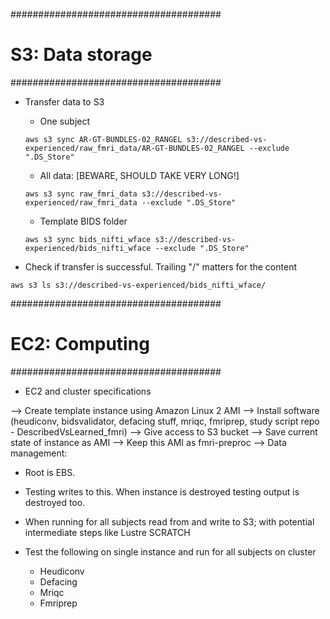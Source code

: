
######################################
# S3: Data storage
######################################
- Transfer data to S3
  - One subject
  ```
  aws s3 sync AR-GT-BUNDLES-02_RANGEL s3://described-vs-experienced/raw_fmri_data/AR-GT-BUNDLES-02_RANGEL --exclude ".DS_Store"
  ```
  - All data: [BEWARE, SHOULD TAKE VERY LONG!]
  ```
  aws s3 sync raw_fmri_data s3://described-vs-experienced/raw_fmri_data --exclude ".DS_Store"
  ```
  - Template BIDS folder
  ```
  aws s3 sync bids_nifti_wface s3://described-vs-experienced/bids_nifti_wface --exclude ".DS_Store"
  ```

- Check if transfer is successful. Trailing "/" matters for the content
```
aws s3 ls s3://described-vs-experienced/bids_nifti_wface/
```

######################################
# EC2: Computing
######################################
- EC2 and cluster specifications

--> Create template instance using Amazon Linux 2 AMI
--> Install software (heudiconv, bidsvalidator, defacing stuff, mriqc, fmriprep, study script repo - DescribedVsLearned_fmri)
--> Give access to S3 bucket
--> Save current state of instance as AMI
--> Keep this AMI as fmri-preproc
--> Data management:
  - Root is EBS.
  - Testing writes to this. When instance is destroyed testing output is destroyed too.
  - When running for all subjects read from and write to S3; with potential intermediate steps like Lustre SCRATCH

- Test the following on single instance and run for all subjects on cluster
  - Heudiconv
  - Defacing
  - Mriqc
  - Fmriprep
